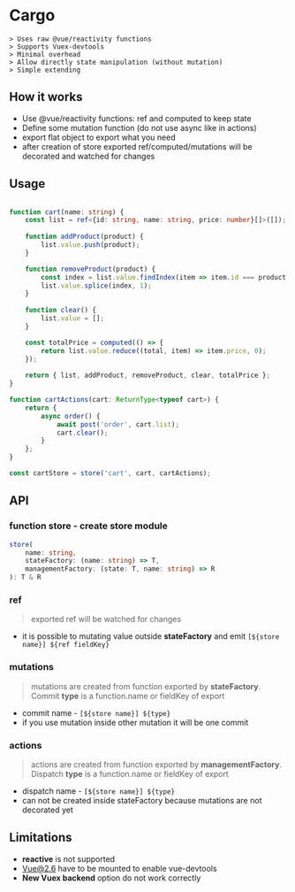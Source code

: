 # Cargo
```
> Uses raw @vue/reactivity functions
> Supports Vuex-devtools
> Minimal overhead
> Allow directly state manipulation (without mutation)
> Simple extending
```

## How it works

- Use @vue/reactivity functions: ref and computed to keep state
- Define some mutation function (do not use async like in actions)
- export flat object to export what you need
- after creation of store exported ref/computed/mutations will be decorated and watched for changes

## Usage

```typescript

function cart(name: string) {
	const list = ref<{id: string, name: string, price: number}[]>([]);
	
	function addProduct(product) {
		list.value.push(product);
	}

	function removeProduct(product) {
		const index = list.value.findIndex(item => item.id === product.id);
		list.value.splice(index, 1);
	}
	
	function clear() {
		list.value = [];
	}

	const totalPrice = computed(() => {
		return list.value.reduce((total, item) => item.price, 0);
	});
	
	return { list, addProduct, removeProduct, clear, totalPrice };
}

function cartActions(cart: ReturnType<typeof cart>) {
	return {
		async order() {
			await post('order', cart.list);
			cart.clear();
		}
	};
}

const cartStore = store('cart', cart, cartActions);

```

## API

### function store - create store module 
```typescript
store(
    name: string,
    stateFactory: (name: string) => T,
    managementFactory: (state: T, name: string) => R
): T & R
```

### ref
> exported ref will be watched for changes

* it is possible to mutating value outside __stateFactory__ and emit `[${store name}] ${ref fieldKey}`

### mutations
> mutations are created from function exported by __stateFactory__.
> Commit __type__ is a function.name or fieldKey of export

* commit name - `[${store name}] ${type}`
* if you use mutation inside other mutation it will be one commit

### actions
> actions are created from function exported by __managementFactory__.
> Dispatch __type__ is a function.name or fieldKey of export

* dispatch name - `[${store name}] ${type}`
* can not be created inside stateFactory because mutations are not decorated yet

## Limitations

* __reactive__ is not supported
* Vue@2.6 have to be mounted to enable vue-devtools
* __New Vuex backend__ option do not work correctly